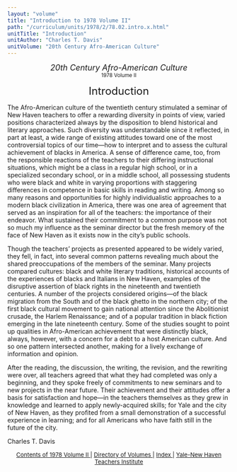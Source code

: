 ```yaml
---
layout: "volume"
title: "Introduction to 1978 Volume II"
path: "/curriculum/units/1978/2/78.02.intro.x.html"
unitTitle: "Introduction"
unitAuthor: "Charles T. Davis"
unitVolume: "20th Century Afro-American Culture"
---
```

<body>
 <center>
  <font size="+1">
   <i>
    20th Century Afro-American Culture
   </i>
  </font>
  <br/>
  <small>
   1978 Volume II
  </small>
  <p>
   <font size="+2">
    Introduction
   </font>
  </p>
 </center>
 <p>
  The Afro-American culture of the twentieth century stimulated a seminar of New Haven teachers to offer a rewarding diversity in points of view, varied positions characterized always by the disposition to blend historical and literary approaches. Such diversity was understandable since it reflected, in part at least, a wide range of existing attitudes toward one of the most controversial topics of our time—how to interpret and to assess the cultural achievement of blacks in America. A sense of difference came, too, from the responsible reactions of the teachers to their differing instructional situations, which might be a class in a regular high school, or in a specialized secondary school, or in a middle school, all possessing students who were black and white in varying proportions with staggering differences in competence in basic skills in reading and writing. Among so many reasons and opportunities for highly individualistic approaches to a modern black civilization in America, there was one area of agreement that served as an inspiration for all of the teachers: the importance of their endeavor. What sustained their commitment to a common purpose was not so much my influence as the seminar director but the fresh memory of the face of New Haven as it exists now in the city’s public schools.
 </p>
 <p>
  Though the teachers’ projects as presented appeared to be widely varied, they fell, in fact, into several common patterns revealing much about the shared preoccupations of the members of the seminar. Many projects compared cultures: black and white literary traditions, historical accounts of the experiences of blacks and Italians in New Haven, examples of the disruptive assertion of black rights in the nineteenth and twentieth centuries. A number of the projects considered origins—of the black migration from the South and of the black ghetto in the northern city; of the first black cultural movement to gain national attention since the Abolitionist crusade, the Harlem Renaissance; and of a popular tradition in black fiction emerging in the late nineteenth century. Some of the studies sought to point up qualities in Afro-American achievement that were distinctly black, always, however, with a concern for a debt to a host American culture. And so one pattern intersected another, making for a lively exchange of information and opinion.
 </p>
 <p>
  After the reading, the discussion, the writing, the revision, and the rewriting were over, all teachers agreed that what they had completed was only a beginning, and they spoke freely of commitments to new seminars and to new projects in the near future. Their achievement and their attitudes offer a basis for satisfaction and hope—in the teachers themselves as they grew in knowledge and learned to apply newly-acquired skills; for Yale and the city of New Haven, as they profited from a small demonstration of a successful experience in learning; and for all Americans who have faith still in the future of the city.
 </p>
 <p>
  Charles T. Davis
 </p>
 <p>
 </p>
 <p>
 </p>
 <center>
  <font size="-1">
   <a href="../../../units/1978/2/">
    Contents of 1978 Volume II
   </a>
   |
   <a href="../../../units/">
    Directory of Volumes
   </a>
   |
   <a href="../../../indexes/">
    Index
   </a>
   |
   <a href="../../../../">
    Yale-New Haven Teachers Institute
   </a>
  </font>
 </center>
</body>